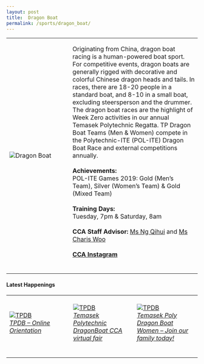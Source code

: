 ```yaml
---
layout: post
title:  Dragon Boat
permalink: /sports/dragon_boat/
---
```


<table>
    <tr>
        <td style="width:33%"><image src="/images/CCA_dragon_boat.jpg" style="display:block;margin-left:auto;margin-right:auto;" alt="Dragon Boat"></image></td>
        <td>
            <p>
                Originating from China, dragon boat racing is a human-powered boat sport. For competitive events, dragon boats are generally rigged with decorative and colorful Chinese dragon heads and tails. In races, there are 18-20 people in a standard boat, and 8-10 in a small boat, excluding steersperson and the drummer. The dragon boat races are the highlight of Week Zero activities in our annual Temasek Polytechnic Regatta. TP Dragon Boat Teams (Men & Women) compete in the Polytechnic-ITE (POL-ITE) Dragon Boat Race and external competitions annually.<br>
                <br>
                <b>Achievements:</b><br>
                POL-ITE Games 2019: Gold (Men’s Team), Silver (Women’s Team) & Gold (Mixed Team)<br>
                <br>
                <b>Training Days:</b><br>
                Tuesday, 7pm & Saturday, 8am<br>
                <br>
                <b>CCA Staff Advisor:</b> <a href="mailto:ngqihui@tp.edu.sg">Ms Ng Qihui</a> and <a href="mailto:Charis_WOO@tp.edu.sg">Ms Charis Woo</a><br>
                <br>
                <a href="https://www.instagram.com/temasekpolydragonboat/"><b>CCA Instagram</b></a><br>
                <br>
            </p>
        </td>
    </tr>
</table>

#### Latest Happenings

<table>
    <tr>
        <td style="width:33%"><br>
            <a href="https://www.instagram.com/p/COe1LvQHoFt/">
                <image src="/images/CCA-tpdb-ig4.png" style="display:block;margin-left:auto;margin-right:auto;" alt="TPDB">
                <h6 style="margin-top:0%">TPDB – Online Orientation</h6>
                </image>
            </a>
        </td>
        <td style="width:33%"><br>
            <a href="https://www.instagram.com/p/CN4mko3HGen/">
                <image src="/images/CCA-tpdb-ig5.png" style="display:block;margin-left:auto;margin-right:auto;" alt="TPDB">
                <h6 style="margin-top:0%">Temasek Polytechnic DragonBoat CCA virtual fair</h6>
                </image>
            </a>
        </td>
        <td style="width:33%"><br>
            <a href="https://www.instagram.com/p/CFOYwXQn7Kx/">
                <image src="/images/CCA-tpdb-ig6.png" style="display:block;margin-left:auto;margin-right:auto;" alt="TPDB">
                <h6 style="margin-top:0%">Temasek Poly Dragon Boat Women – Join our family today!</h6>    
                </image>
            </a>
        </td>
    </tr>
</table>
